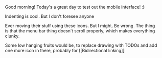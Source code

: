 Good morning! Today's a great day to test out the mobile interface! :)

Indenting is cool. But I don't foresee anyone 

Ever moving their stuff using these icons. But I might.  Be wrong. The thing is that the menu bar thing doesn't scroll properly, which makes everything clunky.

Some low hanging fruits would be, to replace drawing with TODOs and add one more icon in there, probably for [[Bidirectional linking]]

